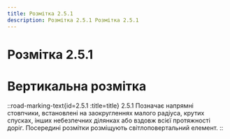 ```yaml
---
title: Розмітка 2.5.1
description: Розмітка 2.5.1 Розмітка 2.5.1
---
```

# Розмітка 2.5.1
# Вертикальна розмітка
::road-marking-text{id=2.5.1 :title=title}
2.5.1 Позначає напрямні стовпчики, встановлені на заокругленнях малого радіуса, крутих спусках, інших небезпечних ділянках або вздовж всієї протяжності доріг.
Посередині розмітки розміщують світлоповертальний елемент.
::